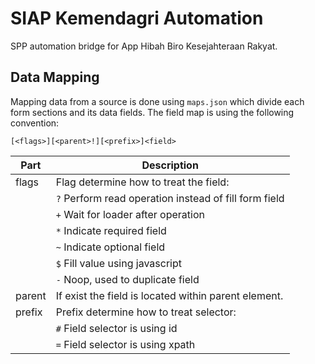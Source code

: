 # SIAP Kemendagri Automation

SPP automation bridge for App Hibah Biro Kesejahteraan Rakyat.

## Data Mapping

Mapping data from a source is done using `maps.json` which divide each form sections and its data fields.
The field map is using the following convention:

```
[<flags>][<parent>!][<prefix>]<field>
```

| Part     | Description                                              |
| -------- | -------------------------------------------------------- |
| flags    | Flag determine how to treat the field:                   |
|          | `?`   Perform read operation instead of fill form field  |
|          | `+`   Wait for loader after operation                    |
|          | `*`   Indicate required field                            |
|          | `~`   Indicate optional field                            |
|          | `$`   Fill value using javascript                        |
|          | `-`   Noop, used to duplicate field                      |
| parent   | If exist the field is located within parent element.     |
| prefix   | Prefix determine how to treat selector:                  |
|          | `#`   Field selector is using id                         |
|          | `=`   Field selector is using xpath                      |
